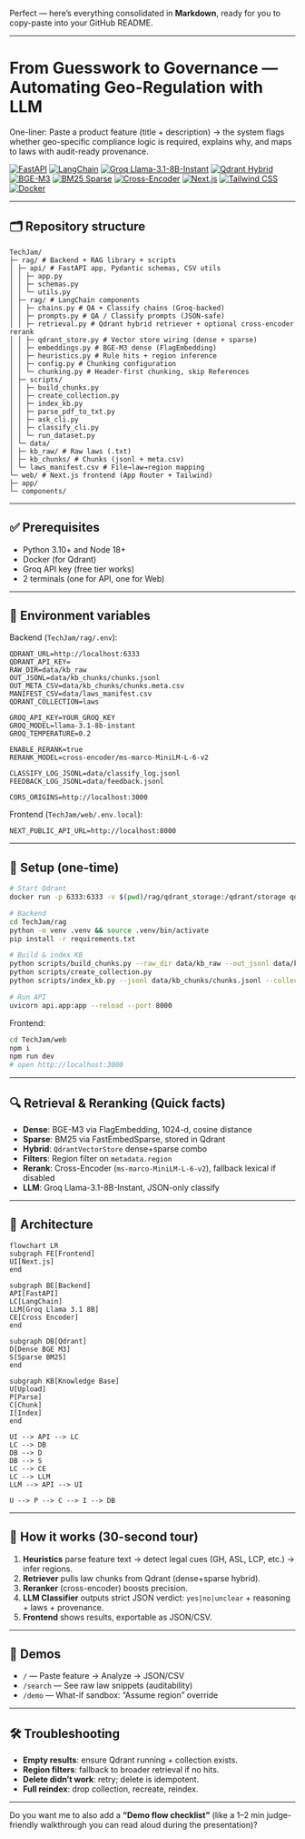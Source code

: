 Perfect — here’s everything consolidated in **Markdown**, ready for you to copy-paste into your GitHub README.

---

# From Guesswork to Governance — Automating Geo-Regulation with LLM

One-liner: Paste a product feature (title + description) → the system flags whether geo-specific compliance logic is required, explains why, and maps to laws with audit-ready provenance.

[![FastAPI](https://img.shields.io/badge/FastAPI-009688?logo=fastapi\&logoColor=white)](https://fastapi.tiangolo.com)
[![LangChain](https://img.shields.io/badge/LangChain-1A7F64?logo=awslambda\&logoColor=white)](https://python.langchain.com)
[![Groq Llama-3.1-8B-Instant](https://img.shields.io/badge/Groq-Llama--3.1--8B--Instant-EF4A3D)](https://groq.com)
[![Qdrant Hybrid](https://img.shields.io/badge/Qdrant-Hybrid_\(Dense%2BSparse\)-4CAF50?logo=qdrant)](https://qdrant.tech)
[![BGE-M3](https://img.shields.io/badge/Embeddings-BGE--M3_\(FlagEmbedding\)-5C6BC0)](https://huggingface.co/BAAI/bge-m3)
[![BM25 Sparse](https://img.shields.io/badge/Sparse-FastEmbed_BM25-8E24AA)](https://github.com/qdrant/fastembed)
[![Cross-Encoder](https://img.shields.io/badge/Rerank-cross--encoder%2Fms--marco--MiniLM--L--6--v2-455A64)](https://www.sbert.net/examples/applications/cross-encoder/README.html)
[![Next.js](https://img.shields.io/badge/Next.js-000000?logo=nextdotjs\&logoColor=white)](https://nextjs.org)
[![Tailwind CSS](https://img.shields.io/badge/Tailwind-38B2AC?logo=tailwindcss\&logoColor=white)](https://tailwindcss.com)
[![Docker](https://img.shields.io/badge/Docker-2496ED?logo=docker\&logoColor=white)](https://www.docker.com)

---

## 🗂 Repository structure

```
TechJam/
├─ rag/ # Backend + RAG library + scripts
│ ├─ api/ # FastAPI app, Pydantic schemas, CSV utils
│ │ ├─ app.py
│ │ ├─ schemas.py
│ │ └─ utils.py
│ ├─ rag/ # LangChain components
│ │ ├─ chains.py # QA + Classify chains (Groq-backed)
│ │ ├─ prompts.py # QA / Classify prompts (JSON-safe)
│ │ ├─ retrieval.py # Qdrant hybrid retriever + optional cross-encoder rerank
│ │ ├─ qdrant_store.py # Vector store wiring (dense + sparse)
│ │ ├─ embeddings.py # BGE-M3 dense (FlagEmbedding)
│ │ ├─ heuristics.py # Rule hits + region inference
│ │ ├─ config.py # Chunking configuration
│ │ └─ chunking.py # Header-first chunking, skip References
│ ├─ scripts/
│ │ ├─ build_chunks.py
│ │ ├─ create_collection.py
│ │ ├─ index_kb.py
│ │ ├─ parse_pdf_to_txt.py
│ │ ├─ ask_cli.py
│ │ ├─ classify_cli.py
│ │ └─ run_dataset.py
│ └─ data/
│ ├─ kb_raw/ # Raw laws (.txt)
│ ├─ kb_chunks/ # Chunks (jsonl + meta.csv)
│ └─ laws_manifest.csv # File→law→region mapping
└─ web/ # Next.js frontend (App Router + Tailwind)
├─ app/
└─ components/
```

---

## ✅ Prerequisites

* Python 3.10+ and Node 18+
* Docker (for Qdrant)
* Groq API key (free tier works)
* 2 terminals (one for API, one for Web)

---

## 🔑 Environment variables

Backend (`TechJam/rag/.env`):

```env
QDRANT_URL=http://localhost:6333
QDRANT_API_KEY=
RAW_DIR=data/kb_raw
OUT_JSONL=data/kb_chunks/chunks.jsonl
OUT_META_CSV=data/kb_chunks/chunks.meta.csv
MANIFEST_CSV=data/laws_manifest.csv
QDRANT_COLLECTION=laws

GROQ_API_KEY=YOUR_GROQ_KEY
GROQ_MODEL=llama-3.1-8b-instant
GROQ_TEMPERATURE=0.2

ENABLE_RERANK=true
RERANK_MODEL=cross-encoder/ms-marco-MiniLM-L-6-v2

CLASSIFY_LOG_JSONL=data/classify_log.jsonl
FEEDBACK_LOG_JSONL=data/feedback.jsonl

CORS_ORIGINS=http://localhost:3000
```

Frontend (`TechJam/web/.env.local`):

```env
NEXT_PUBLIC_API_URL=http://localhost:8000
```

---

## 🧱 Setup (one-time)

```bash
# Start Qdrant
docker run -p 6333:6333 -v $(pwd)/rag/qdrant_storage:/qdrant/storage qdrant/qdrant:latest

# Backend
cd TechJam/rag
python -m venv .venv && source .venv/bin/activate
pip install -r requirements.txt

# Build & index KB
python scripts/build_chunks.py --raw_dir data/kb_raw --out_jsonl data/kb_chunks/chunks.jsonl --out_meta_csv data/kb_chunks/chunks.meta.csv --manifest data/laws_manifest.csv
python scripts/create_collection.py
python scripts/index_kb.py --jsonl data/kb_chunks/chunks.jsonl --collection laws --batch 128

# Run API
uvicorn api.app:app --reload --port 8000
```

Frontend:

```bash
cd TechJam/web
npm i
npm run dev
# open http://localhost:3000
```

---

## 🔍 Retrieval & Reranking (Quick facts)

* **Dense**: BGE-M3 via FlagEmbedding, 1024-d, cosine distance
* **Sparse**: BM25 via FastEmbedSparse, stored in Qdrant
* **Hybrid**: `QdrantVectorStore` dense+sparse combo
* **Filters**: Region filter on `metadata.region`
* **Rerank**: Cross-Encoder (`ms-marco-MiniLM-L-6-v2`), fallback lexical if disabled
* **LLM**: Groq Llama-3.1-8B-Instant, JSON-only classify

---

## 🧠 Architecture

```mermaid
flowchart LR
subgraph FE[Frontend]
UI[Next.js]
end

subgraph BE[Backend]
API[FastAPI]
LC[LangChain]
LLM[Groq Llama 3.1 8B]
CE[Cross Encoder]
end

subgraph DB[Qdrant]
D[Dense BGE M3]
S[Sparse BM25]
end

subgraph KB[Knowledge Base]
U[Upload]
P[Parse]
C[Chunk]
I[Index]
end

UI --> API --> LC
LC --> DB
DB --> D
DB --> S
LC --> CE
LC --> LLM
LLM --> API --> UI

U --> P --> C --> I --> DB
```

---

## 🚀 How it works (30-second tour)

1. **Heuristics** parse feature text → detect legal cues (GH, ASL, LCP, etc.) → infer regions.
2. **Retriever** pulls law chunks from Qdrant (dense+sparse hybrid).
3. **Reranker** (cross-encoder) boosts precision.
4. **LLM Classifier** outputs strict JSON verdict: `yes|no|unclear` + reasoning + laws + provenance.
5. **Frontend** shows results, exportable as JSON/CSV.

---

## 🧪 Demos

* `/` — Paste feature → Analyze → JSON/CSV
* `/search` — See raw law snippets (auditability)
* `/demo` — What-if sandbox: “Assume region” override

---

## 🛠 Troubleshooting

* **Empty results**: ensure Qdrant running + collection exists.
* **Region filters**: fallback to broader retrieval if no hits.
* **Delete didn’t work**: retry; delete is idempotent.
* **Full reindex**: drop collection, recreate, reindex.

---

Do you want me to also add a **“Demo flow checklist”** (like a 1–2 min judge-friendly walkthrough you can read aloud during the presentation)?
